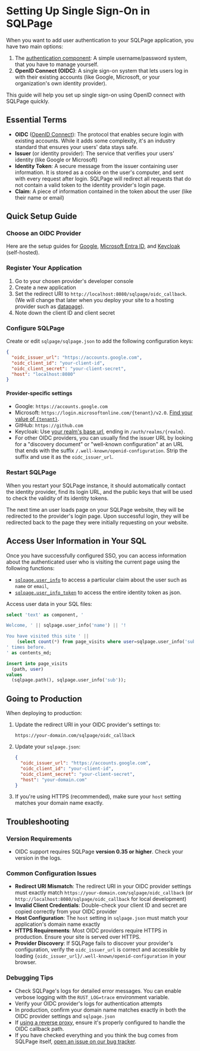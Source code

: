 # Setting Up Single Sign-On in SQLPage


When you want to add user authentication to your SQLPage application, you have two main options:

1. The [authentication component](/component.sql?component=authentication):
   A simple username/password system, that you have to manage yourself.
2. **OpenID Connect (OIDC)**:
   A single sign-on system that lets users log in with their existing accounts (like Google, Microsoft, or your organization's own identity provider).

This guide will help you set up single sign-on using OpenID connect with SQLPage quickly.

## Essential Terms

- **OIDC** ([OpenID Connect](https://openid.net/developers/how-connect-works/)): The protocol that enables secure login with existing accounts. While it adds some complexity, it's an industry standard that ensures your users' data stays safe.
- **Issuer** (or identity provider): The service that verifies your users' identity (like Google or Microsoft)
- **Identity Token**: A secure message from the issuer containing user information. It is stored as a cookie on the user's computer, and sent with every request after login. SQLPage will redirect all requests that do not contain a valid token to the identity provider's login page.
- **Claim**: A piece of information contained in the token about the user (like their name or email)

## Quick Setup Guide

### Choose an OIDC Provider

Here are the setup guides for
[Google](https://developers.google.com/identity/openid-connect/openid-connect),
[Microsoft Entra ID](https://learn.microsoft.com/en-us/entra/identity-platform/quickstart-register-app),
and [Keycloak](https://www.keycloak.org/getting-started/getting-started-docker) (self-hosted).

### Register Your Application

1. Go to your chosen provider's developer console
2. Create a new application
3. Set the redirect URI to `http://localhost:8080/sqlpage/oidc_callback`. (We will change that later when you deploy your site to a hosting provider such as [datapage](https://beta.datapage.app/)).
4. Note down the client ID and client secret

### Configure SQLPage

Create or edit `sqlpage/sqlpage.json` to add the following configuration keys:

```json
{
  "oidc_issuer_url": "https://accounts.google.com",
  "oidc_client_id": "your-client-id",
  "oidc_client_secret": "your-client-secret",
  "host": "localhost:8080"
}
```

#### Provider-specific settings
- Google: `https://accounts.google.com`
- Microsoft: `https://login.microsoftonline.com/{tenant}/v2.0`. [Find your value of `{tenant}`](https://learn.microsoft.com/en-us/entra/identity-platform/quickstart-create-new-tenant).
- GitHub: `https://github.com`
- Keycloak: Use [your realm's base url](https://www.keycloak.org/securing-apps/oidc-layers), ending in `/auth/realms/{realm}`.
- For other OIDC providers, you can usually find the issuer URL by
  looking for a "discovery document" or "well-known configuration" at an URL that ends with the suffix `/.well-known/openid-configuration`.
  Strip the suffix and use it as the `oidc_issuer_url`.

### Restart SQLPage

When you restart your SQLPage instance, it should automatically contact
the identity provider, find its login URL, and the public keys that will be used to check the validity of its identity tokens.

The next time an user loads page on your SQLPage website, they will be redirected to 
the provider's login page. Upon successful login, they will be redirected back to
the page they were initially requesting on your website.

## Access User Information in Your SQL

Once you have successfully configured SSO, you can access information
about the authenticated user who is visiting the current page using the following functions:
- [`sqlpage.user_info`](/functions.sql?function=user_info) to access a particular claim about the user such as `name` or `email`,
- [`sqlpage.user_info_token`](/functions.sql?function=user_info_token) to access the entire identity token as json.

Access user data in your SQL files:

```sql
select 'text' as component, '

Welcome, ' || sqlpage.user_info('name') || '!

You have visited this site ' || 
    (select count(*) from page_visits where user=sqlpage.user_info('sub')) ||
' times before.
' as contents_md;

insert into page_visits
  (path, user)
values
  (sqlpage.path(), sqlpage.user_info('sub'));
```

## Going to Production

When deploying to production:

1. Update the redirect URI in your OIDC provider's settings to:
   ```
   https://your-domain.com/sqlpage/oidc_callback
   ```

2. Update your `sqlpage.json`:
   ```json
   {
     "oidc_issuer_url": "https://accounts.google.com",
     "oidc_client_id": "your-client-id",
     "oidc_client_secret": "your-client-secret",
     "host": "your-domain.com"
   }
   ```

3. If you're using HTTPS (recommended), make sure your `host` setting matches your domain name exactly.

## Troubleshooting

### Version Requirements
- OIDC support requires SQLPage **version 0.35 or higher**. Check your version in the logs.

### Common Configuration Issues
- **Redirect URI Mismatch**: The redirect URI in your OIDC provider settings must exactly match `https://your-domain.com/sqlpage/oidc_callback` (or `http://localhost:8080/sqlpage/oidc_callback` for local development)
- **Invalid Client Credentials**: Double-check your client ID and secret are copied correctly from your OIDC provider
- **Host Configuration**: The `host` setting in `sqlpage.json` must match your application's domain name exactly
- **HTTPS Requirements**: Most OIDC providers require HTTPS in production. Ensure your site is served over HTTPS.
- **Provider Discovery**: If SQLPage fails to discover your provider's configuration, verify the `oidc_issuer_url` is correct and accessible by loading `{oidc_issuer_url}/.well-known/openid-configuration` in your browser.

### Debugging Tips
- Check SQLPage's logs for detailed error messages. You can enable verbose logging with the `RUST_LOG=trace` environment variable.
- Verify your OIDC provider's logs for authentication attempts
- In production, confirm your domain name matches exactly in both the OIDC provider settings and `sqlpage.json`
- If [using a reverse proxy](/your-first-sql-website/nginx.sql), ensure it's properly configured to handle the OIDC callback path.
- If you have checked everything and you think the bug comes from SQLPage itself, [open an issue on our bug tracker](https://github.com/sqlpage/SQLPage/issues).
